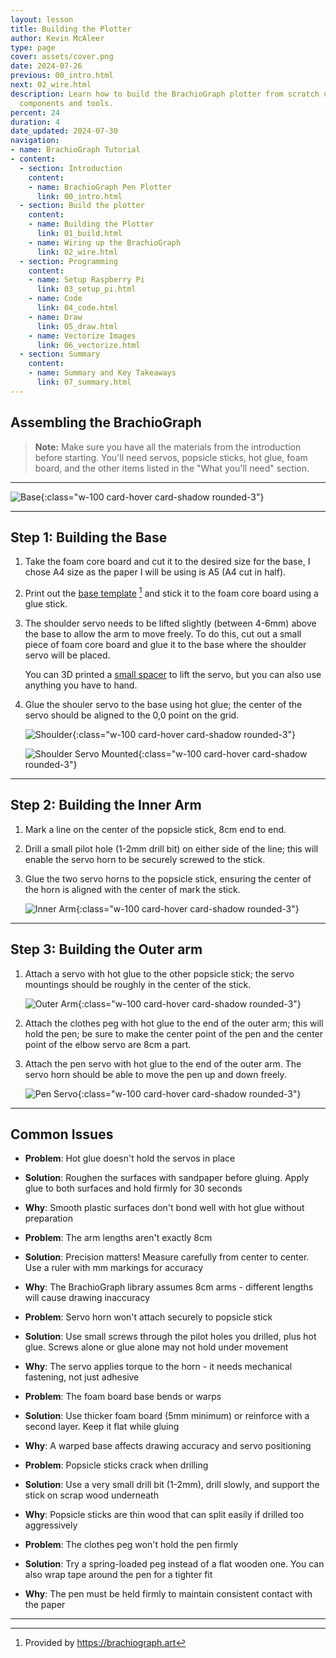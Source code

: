 ```yaml
---
layout: lesson
title: Building the Plotter
author: Kevin McAleer
type: page
cover: assets/cover.png
date: 2024-07-26
previous: 00_intro.html
next: 02_wire.html
description: Learn how to build the BrachioGraph plotter from scratch using simple
  components and tools.
percent: 24
duration: 4
date_updated: 2024-07-30
navigation:
- name: BrachioGraph Tutorial
- content:
  - section: Introduction
    content:
    - name: BrachioGraph Pen Plotter
      link: 00_intro.html
  - section: Build the plotter
    content:
    - name: Building the Plotter
      link: 01_build.html
    - name: Wiring up the BrachioGraph
      link: 02_wire.html
  - section: Programming
    content:
    - name: Setup Raspberry Pi
      link: 03_setup_pi.html
    - name: Code
      link: 04_code.html
    - name: Draw
      link: 05_draw.html
    - name: Vectorize Images
      link: 06_vectorize.html
  - section: Summary
    content:
    - name: Summary and Key Takeaways
      link: 07_summary.html
---
```



## Assembling the BrachioGraph

> **Note:** Make sure you have all the materials from the introduction before starting. You'll need servos, popsicle sticks, hot glue, foam board, and the other items listed in the "What you'll need" section.

---

![Base](assets/base.jpg){:class="w-100 card-hover card-shadow rounded-3"}

---

## Step 1: Building the Base

1. Take the foam core board and cut it to the desired size for the base, I chose A4 size as the paper I will be using is A5 (A4 cut in half).

1. Print out the [base template](assets/template-grid.pdf) [^1] and stick it to the foam core board using a glue stick.

1. The shoulder servo needs to be lifted slightly (between 4-6mm) above the base to allow the arm to move freely. To do this, cut out a small piece of foam core board and glue it to the base where the shoulder servo will be placed.
  
    You can 3D printed a [small spacer](assets/base.stl) to lift the servo, but you can also use anything you have to hand.

1. Glue the shouler servo to the base using hot glue; the center of the servo should be aligned to the 0,0 point on the grid.

    ![Shoulder](assets/shoulder.jpg){:class="w-100 card-hover card-shadow rounded-3"}

    ![Shoulder Servo Mounted](assets/base_servo.jpg){:class="w-100 card-hover card-shadow rounded-3"}

---

## Step 2: Building the  Inner Arm

1. Mark a line on the center of the popsicle stick, 8cm end to end.

1. Drill a small pilot hole (1-2mm drill bit) on either side of the line; this will enable the servo horn to be securely screwed to the stick.

1. Glue the two servo horns to the popsicle stick, ensuring the center of the horn is aligned with the center of mark the stick.

    ![Inner Arm](assets/inner_arm.jpg){:class="w-100 card-hover card-shadow rounded-3"}

---

## Step 3: Building the Outer arm

1. Attach a servo with hot glue to the other popsicle stick; the servo mountings should be roughly in the center of the stick.

    ![Outer Arm](assets/outer_arm.jpg){:class="w-100 card-hover card-shadow rounded-3"}

1. Attach the clothes peg with hot glue to the end of the outer arm; this will hold the pen; be sure to make the center point of the pen and the center point of the elbow servo are 8cm a part.

1. Attach the pen servo with hot glue to the end of the outer arm. The servo horn should be able to move the pen up and down freely.

    ![Pen Servo](assets/pen_servo.jpg){:class="w-100 card-hover card-shadow rounded-3"}

[^1]: Provided by <https://brachiograph.art>

---

## Common Issues

- **Problem**: Hot glue doesn't hold the servos in place
- **Solution**: Roughen the surfaces with sandpaper before gluing. Apply glue to both surfaces and hold firmly for 30 seconds
- **Why**: Smooth plastic surfaces don't bond well with hot glue without preparation

- **Problem**: The arm lengths aren't exactly 8cm
- **Solution**: Precision matters! Measure carefully from center to center. Use a ruler with mm markings for accuracy
- **Why**: The BrachioGraph library assumes 8cm arms - different lengths will cause drawing inaccuracy

- **Problem**: Servo horn won't attach securely to popsicle stick
- **Solution**: Use small screws through the pilot holes you drilled, plus hot glue. Screws alone or glue alone may not hold under movement
- **Why**: The servo applies torque to the horn - it needs mechanical fastening, not just adhesive

- **Problem**: The foam board base bends or warps
- **Solution**: Use thicker foam board (5mm minimum) or reinforce with a second layer. Keep it flat while gluing
- **Why**: A warped base affects drawing accuracy and servo positioning

- **Problem**: Popsicle sticks crack when drilling
- **Solution**: Use a very small drill bit (1-2mm), drill slowly, and support the stick on scrap wood underneath
- **Why**: Popsicle sticks are thin wood that can split easily if drilled too aggressively

- **Problem**: The clothes peg won't hold the pen firmly
- **Solution**: Try a spring-loaded peg instead of a flat wooden one. You can also wrap tape around the pen for a tighter fit
- **Why**: The pen must be held firmly to maintain consistent contact with the paper

---
